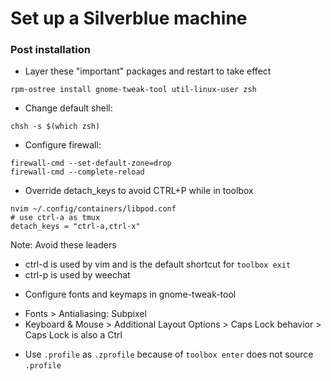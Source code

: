 # Set up a Silverblue machine

### Post installation
- Layer these "important" packages and restart to take effect
```
rpm-ostree install gnome-tweak-tool util-linux-user zsh
```


- Change default shell:
```
chsh -s $(which zsh)
```


- Configure firewall:
```
firewall-cmd --set-default-zone=drop
firewall-cmd --complete-reload
```

- Override detach_keys to avoid CTRL+P while in toolbox
```
nvim ~/.config/containers/libpod.conf
# use ctrl-a as tmux
detach_keys = "ctrl-a,ctrl-x"
```
Note: Avoid these leaders
* ctrl-d is used by vim and is the default shortcut for `toolbox exit`
* ctrl-p is used by weechat


- Configure fonts and keymaps in gnome-tweak-tool
* Fonts > Antialiasing: Subpixel
* Keyboard & Mouse > Additional Layout Options > Caps Lock behavior > Caps Lock
  is also a Ctrl


- Use `.profile` as `.zprofile` because of `toolbox enter` does not source
  `.profile`
